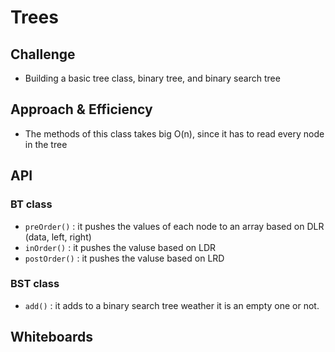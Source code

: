 # Trees
## Challenge
* Building a basic tree class, binary tree, and binary search tree
## Approach & Efficiency
* The methods of this class takes big O(n), since it has to read every node in the tree
## API
### BT class
* `preOrder()` : it pushes the values of each node to an array based on DLR (data, left, right)
* `inOrder()` : it pushes the valuse based on LDR
* `postOrder()` : it pushes the valuse based on LRD
### BST class
- `add()` : it adds to a binary search tree weather it is an empty one or not.

## Whiteboards
[](assest/11.jpg)
[](assest/12.jpg)


